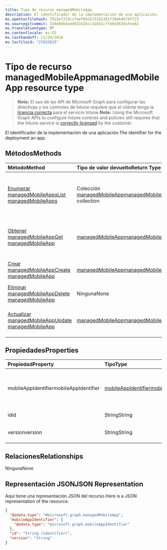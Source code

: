 ```yaml
---
title: Tipo de recurso managedMobileApp
description: El identificador de la implementación de una aplicación.
ms.openlocfilehash: 7915ef27dccfeef681475161261f36b64b79ff23
ms.sourcegitcommit: 334e84b4aed63162bcc31831cffd6d363dafee02
ms.translationtype: MT
ms.contentlocale: es-ES
ms.lasthandoff: 11/29/2018
ms.locfileid: "27032625"
---
```

# <a name="managedmobileapp-resource-type"></a><span data-ttu-id="1c666-103">Tipo de recurso managedMobileApp</span><span class="sxs-lookup"><span data-stu-id="1c666-103">managedMobileApp resource type</span></span>

> <span data-ttu-id="1c666-104">**Nota:** El uso de las API de Microsoft Graph para configurar las directivas y los controles de Intune requiere que el cliente tenga la [licencia correcta](https://go.microsoft.com/fwlink/?linkid=839381) para el servicio Intune.</span><span class="sxs-lookup"><span data-stu-id="1c666-104">**Note:** Using the Microsoft Graph APIs to configure Intune controls and policies still requires that the Intune service is [correctly licensed](https://go.microsoft.com/fwlink/?linkid=839381) by the customer.</span></span>

<span data-ttu-id="1c666-105">El identificador de la implementación de una aplicación.</span><span class="sxs-lookup"><span data-stu-id="1c666-105">The identifier for the deployment an app.</span></span>
## <a name="methods"></a><span data-ttu-id="1c666-106">Métodos</span><span class="sxs-lookup"><span data-stu-id="1c666-106">Methods</span></span>
|<span data-ttu-id="1c666-107">Método</span><span class="sxs-lookup"><span data-stu-id="1c666-107">Method</span></span>|<span data-ttu-id="1c666-108">Tipo de valor devuelto</span><span class="sxs-lookup"><span data-stu-id="1c666-108">Return Type</span></span>|<span data-ttu-id="1c666-109">Descripción</span><span class="sxs-lookup"><span data-stu-id="1c666-109">Description</span></span>|
|:---|:---|:---|
|[<span data-ttu-id="1c666-110">Enumerar managedMobileApps</span><span class="sxs-lookup"><span data-stu-id="1c666-110">List managedMobileApps</span></span>](../api/intune-mam-managedmobileapp-list.md)|<span data-ttu-id="1c666-111">Colección [managedMobileApp](../resources/intune-mam-managedmobileapp.md)</span><span class="sxs-lookup"><span data-stu-id="1c666-111">[managedMobileApp](../resources/intune-mam-managedmobileapp.md) collection</span></span>|<span data-ttu-id="1c666-112">Enumere las propiedades y las relaciones de los objetos [managedMobileApp](../resources/intune-mam-managedmobileapp.md).</span><span class="sxs-lookup"><span data-stu-id="1c666-112">List properties and relationships of the [managedMobileApp](../resources/intune-mam-managedmobileapp.md) objects.</span></span>|
|[<span data-ttu-id="1c666-113">Obtener managedMobileApp</span><span class="sxs-lookup"><span data-stu-id="1c666-113">Get managedMobileApp</span></span>](../api/intune-mam-managedmobileapp-get.md)|[<span data-ttu-id="1c666-114">managedMobileApp</span><span class="sxs-lookup"><span data-stu-id="1c666-114">managedMobileApp</span></span>](../resources/intune-mam-managedmobileapp.md)|<span data-ttu-id="1c666-115">Lea las propiedades y las relaciones del objeto [managedMobileApp](../resources/intune-mam-managedmobileapp.md).</span><span class="sxs-lookup"><span data-stu-id="1c666-115">Read properties and relationships of the [managedMobileApp](../resources/intune-mam-managedmobileapp.md) object.</span></span>|
|[<span data-ttu-id="1c666-116">Crear managedMobileApp</span><span class="sxs-lookup"><span data-stu-id="1c666-116">Create managedMobileApp</span></span>](../api/intune-mam-managedmobileapp-create.md)|[<span data-ttu-id="1c666-117">managedMobileApp</span><span class="sxs-lookup"><span data-stu-id="1c666-117">managedMobileApp</span></span>](../resources/intune-mam-managedmobileapp.md)|<span data-ttu-id="1c666-118">Cree un objeto [managedMobileApp](../resources/intune-mam-managedmobileapp.md).</span><span class="sxs-lookup"><span data-stu-id="1c666-118">Create a new [managedMobileApp](../resources/intune-mam-managedmobileapp.md) object.</span></span>|
|[<span data-ttu-id="1c666-119">Eliminar managedMobileApp</span><span class="sxs-lookup"><span data-stu-id="1c666-119">Delete managedMobileApp</span></span>](../api/intune-mam-managedmobileapp-delete.md)|<span data-ttu-id="1c666-120">Ninguna</span><span class="sxs-lookup"><span data-stu-id="1c666-120">None</span></span>|<span data-ttu-id="1c666-121">Elimina un [managedMobileApp](../resources/intune-mam-managedmobileapp.md).</span><span class="sxs-lookup"><span data-stu-id="1c666-121">Deletes a [managedMobileApp](../resources/intune-mam-managedmobileapp.md).</span></span>|
|[<span data-ttu-id="1c666-122">Actualizar managedMobileApp</span><span class="sxs-lookup"><span data-stu-id="1c666-122">Update managedMobileApp</span></span>](../api/intune-mam-managedmobileapp-update.md)|[<span data-ttu-id="1c666-123">managedMobileApp</span><span class="sxs-lookup"><span data-stu-id="1c666-123">managedMobileApp</span></span>](../resources/intune-mam-managedmobileapp.md)|<span data-ttu-id="1c666-124">Actualice las propiedades de un objeto [managedMobileApp](../resources/intune-mam-managedmobileapp.md).</span><span class="sxs-lookup"><span data-stu-id="1c666-124">Update the properties of a [managedMobileApp](../resources/intune-mam-managedmobileapp.md) object.</span></span>|

## <a name="properties"></a><span data-ttu-id="1c666-125">Propiedades</span><span class="sxs-lookup"><span data-stu-id="1c666-125">Properties</span></span>
|<span data-ttu-id="1c666-126">Propiedad</span><span class="sxs-lookup"><span data-stu-id="1c666-126">Property</span></span>|<span data-ttu-id="1c666-127">Tipo</span><span class="sxs-lookup"><span data-stu-id="1c666-127">Type</span></span>|<span data-ttu-id="1c666-128">Descripción</span><span class="sxs-lookup"><span data-stu-id="1c666-128">Description</span></span>|
|:---|:---|:---|
|<span data-ttu-id="1c666-129">mobileAppIdentifier</span><span class="sxs-lookup"><span data-stu-id="1c666-129">mobileAppIdentifier</span></span>|[<span data-ttu-id="1c666-130">mobileAppIdentifier</span><span class="sxs-lookup"><span data-stu-id="1c666-130">mobileAppIdentifier</span></span>](../resources/intune-mam-mobileappidentifier.md)|<span data-ttu-id="1c666-131">El identificador de una aplicación con el tipo de sistema operativo.</span><span class="sxs-lookup"><span data-stu-id="1c666-131">The identifier for an app with it's operating system type.</span></span>|
|<span data-ttu-id="1c666-132">id</span><span class="sxs-lookup"><span data-stu-id="1c666-132">id</span></span>|<span data-ttu-id="1c666-133">String</span><span class="sxs-lookup"><span data-stu-id="1c666-133">String</span></span>|<span data-ttu-id="1c666-134">Clave de la entidad.</span><span class="sxs-lookup"><span data-stu-id="1c666-134">Key of the entity.</span></span>|
|<span data-ttu-id="1c666-135">version</span><span class="sxs-lookup"><span data-stu-id="1c666-135">version</span></span>|<span data-ttu-id="1c666-136">String</span><span class="sxs-lookup"><span data-stu-id="1c666-136">String</span></span>|<span data-ttu-id="1c666-137">Versión de la entidad.</span><span class="sxs-lookup"><span data-stu-id="1c666-137">Version of the entity.</span></span>|

## <a name="relationships"></a><span data-ttu-id="1c666-138">Relaciones</span><span class="sxs-lookup"><span data-stu-id="1c666-138">Relationships</span></span>
<span data-ttu-id="1c666-139">Ninguna</span><span class="sxs-lookup"><span data-stu-id="1c666-139">None</span></span>
## <a name="json-representation"></a><span data-ttu-id="1c666-140">Representación JSON</span><span class="sxs-lookup"><span data-stu-id="1c666-140">JSON Representation</span></span>
<span data-ttu-id="1c666-141">Aquí tiene una representación JSON del recurso.</span><span class="sxs-lookup"><span data-stu-id="1c666-141">Here is a JSON representation of the resource.</span></span>
<!-- {
  "blockType": "resource",
  "keyProperty": "id",
  "@odata.type": "microsoft.graph.managedMobileApp"
}
-->
``` json
{
  "@odata.type": "#microsoft.graph.managedMobileApp",
  "mobileAppIdentifier": {
    "@odata.type": "microsoft.graph.mobileAppIdentifier"
  },
  "id": "String (identifier)",
  "version": "String"
}
```



